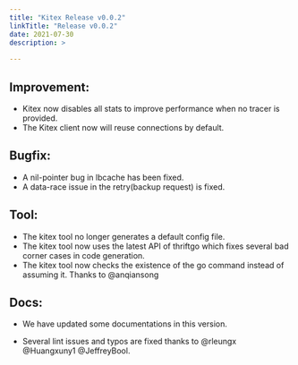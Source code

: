 ```yaml
---
title: "Kitex Release v0.0.2"
linkTitle: "Release v0.0.2"
date: 2021-07-30
description: >
  
---
```


## Improvement:

- Kitex now disables all stats to improve performance when no tracer is provided.
- The Kitex client now will reuse connections by default.

## Bugfix:

- A nil-pointer bug in lbcache has been fixed.
- A data-race issue in the retry(backup request) is fixed.

## Tool:

- The kitex tool no longer generates a default config file.
- The kitex tool now uses the latest API of thriftgo which fixes several bad corner cases in code generation.
- The kitex tool now checks the existence of the go command instead of assuming it. Thanks to @anqiansong

## Docs:

- We have updated some documentations in this version.

- Several lint issues and typos are fixed thanks to @rleungx @Huangxuny1 @JeffreyBool.
